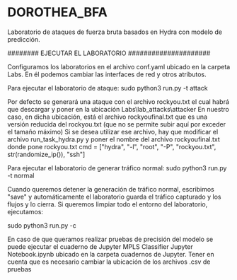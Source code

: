 # DOROTHEA_BFA
Laboratorio de ataques de fuerza bruta basados en Hydra con modelo de predicción.

######## EJECUTAR EL LABORATORIO #####################

Configuramos los laboratorios en el archivo conf.yaml ubicado en la carpeta Labs. 
En él podemos cambiar las interfaces de red y otros atributos.

Para ejecutar el laboratorio de ataque:
sudo python3 run.py -t attack

Por defecto se generará una ataque con el archivo rockyou.txt el cual habrá que descargar y poner en la ubicación Labs\lab_attacks\attacker
En nuestro caso, en dicha ubicación, está el archivo rockyoufinal.txt que es una versión reducida del rockyou.txt (que no se permite subir aquí por exceder el tamaño máximo)
Si se desea utilizar ese archivo, hay que modificar el archivo run_task_hydra.py y poner el nombre del archivo rockyoufinal.txt donde pone rockyou.txt
cmd = ["hydra", "-l", "root", "-P", "rockyou.txt", str(randomize_ip()), "ssh"]

Para ejecutar el laboratorio de generar tráfico normal:
sudo python3 run.py -t normal

Cuando queremos detener la generación de tráfico normal, escribimos "save" y automáticamente el laboratorio guarda el tráfico capturado y los flujos y lo cierra.
Si queremos limpiar todo el entorno del laboratorio, ejecutamos:

sudo python3 run.py -c

En caso de que queramos realizar pruebas de precisión del modelo se puede ejecutar el cuaderno de Jupyter MPLS Classifier Jupyter Notebook.ipynb ubicado en la carpeta cuadernos de Jupyter. Tener en cuenta que es necesario cambiar la ubicación de los archivos .csv de pruebas
